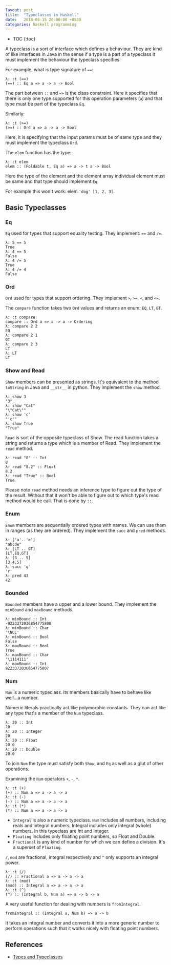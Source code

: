 ```yaml
---
layout: post
title:  "Typeclasses in Haskell"
date:   2018-08-15 20:00:00 +0530
categories: haskell programming
---
```

* TOC
{:toc}

A typeclass is a sort of interface which defines a behaviour. They are kind of like interfaces in Java in the sense if a type is a part of a typeclass it must implement the behaviour the typeclass specifies.

For example, what is type signature of `==`:

```
λ: :t (==)
(==) :: Eq a => a -> a -> Bool
```

The part between `::` and `=>` is the class constraint. Here it specifies that there is only one type supported for this operation parameters (`a`) and that type must be part of the typeclass `Eq`.

Similarly:

```
λ: :t (>=)
(>=) :: Ord a => a -> a -> Bool
```

Here, it is specifying that the input params must be of same type and they must implement the typeclass `Ord`.

The `elem` function has the type:

```
λ: :t elem
elem :: (Foldable t, Eq a) => a -> t a -> Bool
```

Here the type of the element and the element array individual element must be same and that type should implement `Eq`.

For example this won't work: elem `'dog' [1, 2, 3]`.

## Basic Typeclasses

### Eq
`Eq` used for types that support equality testing. They implement: `==` and `/=`.	

```
λ: 5 == 5
True
λ: 4 == 5
False
λ: 4 /= 5
True
λ: 4 /= 4
False
```

### Ord
`Ord` used for types that support ordering. They implement `>`, `>=`, `<`, and `<=`.

The `compare` function takes two `Ord` values and returns an enum: `EQ`, `LT`, `GT`.

```
λ: :t compare
compare :: Ord a => a -> a -> Ordering
λ: compare 2 2
EQ
λ: compare 2 1
GT
λ: compare 2 3
LT
λ: LT
LT
```

### Show and Read
`Show` members can be presented as strings. It's equivalent to the method `toString` in Java and `__str__` in python. They implement the `show` method.

```
λ: show 3
"3"
λ: show "Cat"
"\"Cat\""
λ: show 'c'
"'c'"
λ: show True
"True"
```

`Read` is sort of the opposite typeclass of Show. The read function takes a string and returns a type which is a member of Read. They implement the `read` method.

```
λ: read "8" :: Int
8
λ: read "8.2" :: Float
8.2
λ: read "True" :: Bool
True
```

Please note `read` method needs an inference type to figure out the type of the result. Without that it won't be able to figure out to which type's read method would be call. That is done by `::`.

### Enum

`Enum` members are sequentially ordered types with names. We can use them in ranges (as they are ordered). They implement the `succ` and `pred` methods.

```
λ: ['a'..'e']
"abcde"
λ: [LT .. GT]
[LT,EQ,GT]
λ: [3 .. 5]
[3,4,5]
λ: succ 'q'
'r'
λ: pred 43
42
```

### Bounded

`Bounded` members have a upper and a lower bound. They implement the `minBound` and `maxBound` methods.

```
λ: minBound :: Int
-9223372036854775808
λ: minBound :: Char
'\NUL'
λ: minBound :: Bool
False
λ: maxBound :: Bool
True
λ: maxBound :: Char
'\1114111'
λ: maxBound :: Int
9223372036854775807
```

### Num

`Num` is a numeric typeclass. Its members basically have to behave like well...a number.

Numeric literals practically act like polymorphic constants. They can act like any type that's a member of the `Num` typeclass.

```
λ: 20 :: Int
20
λ: 20 :: Integer
20
λ: 20 :: Float
20.0
λ: 20 :: Double
20.0
```

To join `Num` the type must satisfy both `Show`, and `Eq` as well as a glut of other operations.

Examining the `Num` operators `+`, `-`, `*`.
```
λ: :t (+)
(+) :: Num a => a -> a -> a
λ: :t (-)
(-) :: Num a => a -> a -> a
λ: :t (*)
(*) :: Num a => a -> a -> a
```

* `Integral` is also a numeric typeclass. `Num` includes all numbers, including reals and integral numbers, Integral includes only integral (whole) numbers. In this typeclass are Int and Integer.
* `Floating` includes only floating point numbers, so Float and Double.
* `Fractional` is any kind of number for which we can define a division. It's a superset of `Floating`.

`/`, `mod` are fractional, integral respectively and `^` only supports an integral power.
```
λ: :t (/)
(/) :: Fractional a => a -> a -> a
λ: :t (mod)
(mod) :: Integral a => a -> a -> a
λ: :t (^)
(^) :: (Integral b, Num a) => a -> b -> a
```

A very useful function for dealing with numbers is `fromIntegral`.

```
fromIntegral :: (Integral a, Num b) => a -> b
```

It takes an integral number and converts it into a more generic number to perform operations such that it works nicely with floating point numbers.


## References

* [Types and Typeclasses][haskell-tut]

[haskell-tut]: http://learnyouahaskell.com/types-and-typeclasses